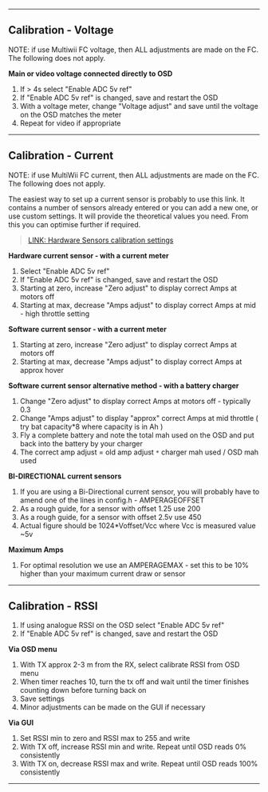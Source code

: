 
---

## Calibration - Voltage ##

NOTE: if use Multiwii FC voltage, then ALL adjustments are made on the FC. The following does not apply.

**Main or video voltage connected directly to OSD**
  1. If > 4s select "Enable ADC 5v ref"
  1. If "Enable ADC 5v ref" is changed, save and restart the OSD
  1. With a voltage meter, change "Voltage adjust" and save until the voltage on the OSD matches the meter
  1. Repeat for video if appropriate


---

## Calibration - Current ##

NOTE: if use MultiWii FC current, then ALL adjustments are made on the FC. The following does not apply.


The easiest way to set up a current sensor is probably to use this link. It contains a number of sensors already entered or you can add a new one, or use custom settings. It will provide the theoretical values you need. From this you can optimise further if required.

> [LINK: Hardware Sensors calibration settings](https://docs.google.com/spreadsheets/d/1-NRiG__0Ym1Sw__0UR1on3XKo4--my3V4uDAUEjcMrk/edit#gid=0)


**Hardware current sensor - with a current meter**
  1. Select "Enable ADC 5v ref"
  1. If "Enable ADC 5v ref" is changed, save and restart the OSD
  1. Starting at zero, increase "Zero adjust" to display correct Amps at motors off
  1. Starting at max, decrease "Amps adjust" to display correct Amps at mid - high throttle setting

**Software current sensor - with a current meter**
  1. Starting at zero, increase "Zero adjust" to display correct Amps at motors off
  1. Starting at max, decrease "Amps adjust" to display correct Amps at approx hover

**Software current sensor alternative method - with a battery charger**
  1. Change "Zero adjust" to display correct Amps at motors off - typically 0.3
  1. Change "Amps adjust" to display "approx" correct Amps at mid throttle ( try bat capacity\*8 where capacity is in Ah )
  1. Fly a complete battery and note the total mah used on the OSD and put back into the battery by your charger
  1. The correct amp adjust = old amp adjust `*` charger mah used / OSD mah used

**BI-DIRECTIONAL current sensors**
  1. If you are using a Bi-Directional current sensor, you will probably have to amend one of the lines in config.h - AMPERAGEOFFSET
  1. As  a rough guide, for a sensor with offset  1.25 use 200
  1. As  a rough guide, for a sensor with offset  2.5v use 450
  1. Actual figure should be 1024\*Voffset/Vcc where Vcc is measured value ~5v

**Maximum Amps**
  1. For optimal resolution we use an AMPERAGEMAX - set this to be 10% higher than your maximum current draw or sensor


---

## Calibration - RSSI ##

  1. If using analogue RSSI on the OSD select "Enable ADC 5v ref"
  1. If "Enable ADC 5v ref" is changed, save and restart the OSD

**Via OSD menu**
  1. With TX approx 2-3 m from the RX, select calibrate RSSI from OSD menu
  1. When timer reaches 10, turn the tx off and wait until the timer finishes counting down before turning back on
  1. Save settings
  1. Minor adjustments can be made on the GUI if necessary

**Via GUI**
  1. Set RSSI min to zero and RSSI max to 255 and write
  1. With TX off, increase RSSI min and write. Repeat until OSD reads 0% consistently
  1. With TX on, decrease RSSI max and write. Repeat until OSD reads 100% consistently



---
